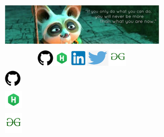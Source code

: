![RiturajSaha header](https://github.com/RiturajSaha/RiturajSaha/blob/master/picx/cover.jpg)
<p align="center">

<!--
**RiturajSaha/RiturajSaha** is a ✨ _special_ ✨ repository because its `README.md` (this file) appears on your GitHub profile.

Here are some ideas to get you started:

- 🔭 I’m currently working on ...
- 🌱 I’m currently learning ...
- 👯 I’m looking to collaborate on ...
- 🤔 I’m looking for help with ...
- 💬 Ask me about ...
- 📫 How to reach me: ...
- 😄 Pronouns: ...
- ⚡ Fun fact: ...
-->



<img src="https://github.com/RiturajSaha/RiturajSaha/blob/master/picx/github.png" width="50" height ="50">

<img src="https://github.com/RiturajSaha/RiturajSaha/blob/master/picx/HackerRank.png" width="50" height ="50">
<img src="https://github.com/RiturajSaha/RiturajSaha/blob/master/picx/linkedin.png" width="50" height ="50">
<img src="https://github.com/RiturajSaha/RiturajSaha/blob/master/picx/twitter.png" width="70" height ="50">
<img src="https://github.com/RiturajSaha/RiturajSaha/blob/master/picx/gfg.png" width="55" height ="55">



<a href="https://github.com/RiturajSaha?tab=repositories"><img src="https://github.com/RiturajSaha/RiturajSaha/blob/master/picx/github.png" width="50" height ="50"></a>


<a href="https://www.hackerrank.com/Rituraj_Saha"><img src="https://github.com/RiturajSaha/RiturajSaha/blob/master/picx/HackerRank.png" width="55" height ="55"></a>

<a href="https://auth.geeksforgeeks.org/user/riturajsaha/profile"><img src="https://github.com/RiturajSaha/RiturajSaha/blob/master/picx/gfg.png" width="55" height ="65"></a>
